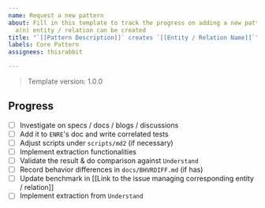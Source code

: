 ```yaml
---
name: Request a new pattern
about: Fill in this template to track the progress on adding a new pattern from which
  a(n) entity / relation can be created
title: "`[[Pattern Description]]` creates `[[Entity / Relation Name]]`"
labels: Core Pattern
assignees: thisrabbit

---
```


> Template version: 1.0.0

## Progress

- [ ] Investigate on specs / docs / blogs / discussions
- [ ] Add it to `ENRE`'s doc and write correlated tests
- [ ] Adjust scripts under `scripts/md2` (if necessary)
- [ ] Implement extraction functionalities
- [ ] Validate the result & do comparison against `Understand`
- [ ] Record behavior differences in `docs/BHVRDIFF.md` (if has)
- [ ] Update benchmark in [[Link to the issue managing corresponding entity / relation]]
- [ ] Implement extraction from `Understand`
